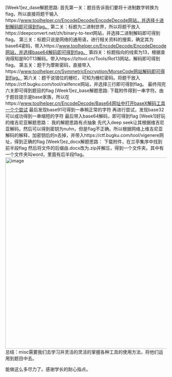[Week1]ez_dase解题思路:
首先第一关：题目告诉我们要将十进制数字转换为flag，所以直接将题干输入https://www.toolhelper.cn/EncodeDecode/EncodeDecode网站，并选择十进制解码即可得到flag。
第二关：标题为二进制世界，所以将题干放入https://deepconvert.net/zh/binary-to-text网站，并选择二进制解码即可得到flag。
第三关：标题只说是网络的通用语，进行相关资料的搜索，确定其为base64密码，带入https://www.toolhelper.cn/EncodeDecode/EncodeDecode网站，并选择base64解码即可得到flag。
第四关：标题指向的线索为13，根据查询得知是ROT13解码。带入https://lzltool.cn/Tools/Rot13网站，解码即可得到flag。
第五关：题干为摩斯密码，直接带入https://www.toolhelper.cn/SymmetricEncryption/MorseCode网站解码即可得到flag。
第六关：题干说错位的栅栏，可知为栅栏密码。将题干放入https://ctf.bugku.com/tool/railfence网站，并选择三行即可得到flag。
最终闯完六关即可得到题目的flag
[Week1]ez_base解题思路:
下载附件得到一串字符。由于题目提示是base家族，所以在https://www.toolhelper.cn/EncodeDecode/Base64网址中打开baseX解码工具一个个尝试
最后发现base91可得到一串稍正常的字符
再进行尝试，发现base32可以成功得到一串缩短的字符
最后带入base64解码，即可得到flag
[Week1]好玩的维吉尼亚解题思路：
我的解题思路有点抽象
先代入deep seek让其根据维吉尼亚解码，然后可以得到密钥为nuhn，但是flag不正确。所以根据网络上维吉尼亚解码的解释，加密钥后的n去掉，并带入https://ctf.bugku.com/tool/vigenere网址，得到正确的flag
[Week1]ez_docx解题思路：
下载附件，在兰亭集序中找到前半段flag
然后将文件的后缀由.docx改为.zip并解压，得到一个文件夹。其中有一个文件夹叫word，里面有后半段flag。
<img width="809" height="599" alt="image" src="https://github.com/user-attachments/assets/444feecb-3444-4354-b282-ab930ec32419" />
总结：misc需要我们去学习并灵活的灵活的掌握各种工具的使用方法，将他们运用到题目中去。

能做这么多尽力了。感谢学长的耐心指点。
